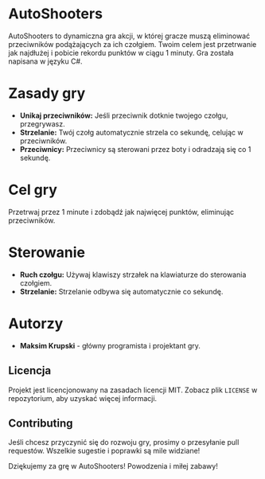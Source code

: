 # AutoShooters

AutoShooters to dynamiczna gra akcji, w której gracze muszą eliminować przeciwników podążających za ich czołgiem. Twoim celem jest przetrwanie jak najdłużej i pobicie rekordu punktów w ciągu 1 minuty. Gra została napisana w języku C#.

# Zasady gry

- **Unikaj przeciwników:** Jeśli przeciwnik dotknie twojego czołgu, przegrywasz.
- **Strzelanie:** Twój czołg automatycznie strzela co sekundę, celując w przeciwników.
- **Przeciwnicy:** Przeciwnicy są sterowani przez boty i odradzają się co 1 sekundę.

# Cel gry

Przetrwaj przez 1 minute i zdobądź jak najwięcej punktów, eliminując przeciwników.

# Sterowanie

- **Ruch czołgu:** Używaj klawiszy strzałek na klawiaturze do sterowania czołgiem.
- **Strzelanie:** Strzelanie odbywa się automatycznie co sekundę.

# Autorzy

- **Maksim Krupski** - główny programista i projektant gry.

## Licencja

Projekt jest licencjonowany na zasadach licencji MIT. Zobacz plik `LICENSE` w repozytorium, aby uzyskać więcej informacji.

## Contributing

Jeśli chcesz przyczynić się do rozwoju gry, prosimy o przesyłanie pull requestów. Wszelkie sugestie i poprawki są mile widziane!


Dziękujemy za grę w AutoShooters! Powodzenia i miłej zabawy!
